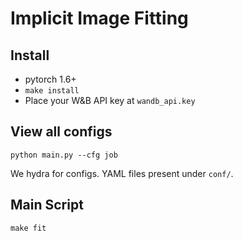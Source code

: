# Implicit Image Fitting

## Install

* pytorch 1.6+
* `make install`
* Place your W&B API key at `wandb_api.key`

## View all configs

`python main.py --cfg job`


We hydra for configs. YAML files present under `conf/`.

## Main Script

`make fit`
